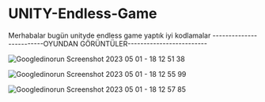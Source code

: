 # UNITY-Endless-Game
Merhabalar bugün unityde endless game yaptık iyi kodlamalar
-------------------------OYUNDAN GÖRÜNTÜLER-------------------------


![Googledinorun Screenshot 2023 05 01 - 18 12 51 38](https://user-images.githubusercontent.com/127442030/235475164-76b84a91-fc11-44dc-b58c-118023b800d1.png)

![Googledinorun Screenshot 2023 05 01 - 18 12 55 99](https://user-images.githubusercontent.com/127442030/235475201-2bc377b0-11d3-4620-9090-f4e9f5a4ec14.png)

![Googledinorun Screenshot 2023 05 01 - 18 12 57 85](https://user-images.githubusercontent.com/127442030/235475246-ea2603ae-e7c6-456c-82a8-6e9384aae29b.png)
